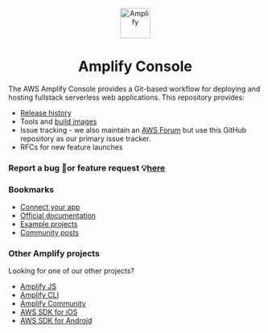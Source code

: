<p align="center">
  <a href="https://console.amplify.aws">
    <img alt="Amplify" src="https://github.com/aws-amplify/community/blob/master/src/assets/images/logo-dark.png" width="60" />
  </a>
</p>
<h1 align="center">
  Amplify Console
</h1>

The AWS Amplify Console provides a Git-based workflow for deploying and hosting fullstack serverless web applications. This repository provides:
* [Release history](https://github.com/aws-amplify/amplify-console/blob/master/CHANGELOG.md)
* Tools and [build images](https://github.com/aws-amplify/amplify-console/tree/master/images)
* Issue tracking - we also maintain an [AWS Forum](https://forums.aws.amazon.com/forum.jspa?forumID=314) but use this GitHub repository as our primary issue tracker.
* RFCs for new feature launches

### Report a bug 🐛or feature request 💡[here](https://github.com/aws-amplify/amplify-console/issues/new/choose)

### Bookmarks

* [Connect your app](https://console.amplify.aws)
* [Official documentation](https://docs.aws.amazon.com/amplify/latest/userguide/welcome.html)
* [Example projects](https://aws.amazon.com/amplify/console/getting-started/)
* [Community posts](https://amplify.aws/community/posts)

### Other Amplify projects

Looking for one of our other projects?
  * [Amplify JS](https://github.com/aws-amplify/amplify-js/issues)
  * [Amplify CLI](https://github.com/aws-amplify/amplify-cli/issues)
  * [Amplify Community](https://amplify.aws/community)  
  * [AWS SDK for iOS](https://github.com/aws-amplify/aws-sdk-ios/issues)
  * [AWS SDK for Android](https://github.com/aws-amplify/aws-sdk-android/issues)
